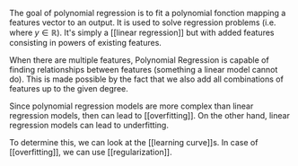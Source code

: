 The goal of polynomial regression is to fit a polynomial fonction mapping a features vector to an output. It is used to solve regression problems (i.e. where $y \in \mathbb{R}$). It's simply a [[linear regression]] but with added features consisting in powers of existing features. 

When there are multiple features, Polynomial Regression is capable of finding relationships between features (something a linear model cannot do). This is made possible by the fact that we also add all combinations of features up to the given degree.

Since polynomial regression models are more complex than linear regression models, then can lead to [[overfitting]]. On the other hand, linear regression models can lead to underfitting.

To determine this, we can look at the [[learning curve]]s. In case of [[overfitting]], we can use [[regularization]].